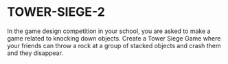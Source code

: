 # TOWER-SIEGE-2
In the game design competition in your school, you are asked to make a game related to knocking down objects.  Create a Tower Siege Game where your friends can throw a rock at a group of stacked objects and crash them and they disappear.
